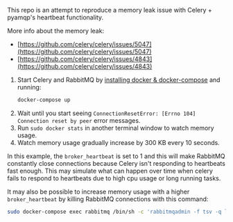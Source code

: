 This repo is an attempt to reproduce a memory leak issue with Celery + pyamqp's heartbeat functionality.

More info about the memory leak: 
* [https://github.com/celery/celery/issues/5047](https://github.com/celery/celery/issues/5047)
* [https://github.com/celery/celery/issues/4843](https://github.com/celery/celery/issues/4843)

1. Start Celery and RabbitMQ by [installing docker & docker-compose](https://docs.docker.com/get-docker/) and running:
    ```sh
    docker-compose up
    ```
1. Wait until you start seeing `ConnectionResetError: [Errno 104] Connection reset by peer` error messages.
1. Run `sudo docker stats` in another terminal window to watch memory usage.
1. Watch memory usage gradually increase by 300 KB every 10 seconds. 

In this example, the `broker_heartbeat` is set to 1 and this will make RabbitMQ constantly close connections because Celery isn't responding to heartbeats fast enough. This may simulate what can happen over time when celery fails to respond to heartbeats due to high cpu usage or long running tasks.

It may also be possible to increase memory usage with a higher `broker_heartbeat` by killing RabbitMQ connections with this command:
```bash
sudo docker-compose exec rabbitmq /bin/sh -c 'rabbitmqadmin -f tsv -q list connections name | while read conn ; do rabbitmqadmin -q close connection name="${conn}" ; done'
```
